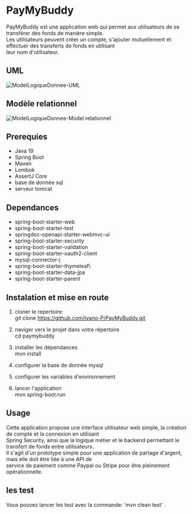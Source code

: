 # PayMyBuddy
PayMyBuddy est une application web qui permet aux utilisateurs de se transférer des fonds de manière simple. \
Les utilisateurs peuvent créer un compte, s'ajouter mutuellement et effectuer des transferts de fonds en utilisant \
leur nom d'utilisateur.


## UML

![ModelLogiqueDonnee-UML](https://github.com/Ivano-P/PayMyBuddy/assets/96083465/026aa58e-4912-42c1-9349-95e2825e93ee)

## Modèle relationnel

![ModelLogiqueDonnee-Model relationnel](https://github.com/Ivano-P/PayMyBuddy/assets/96083465/c36e8524-01d2-4e8d-b770-1782233ce8ca)

## Prerequies

- Java 19
- Spring Boot
- Maven
- Lombok
- AssertJ Core
- base de donnée sql
- serveur tomcat

## Dependances

- spring-boot-starter-web
- spring-boot-starter-test
- springdoc-openapi-starter-webmvc-ui
- spring-boot-starter-security
- spring-boot-starter-validation
- spring-boot-starter-oauth2-client
- mysql-connector-j
- spring-boot-starter-thymeleaf\
- spring-boot-starter-data-jpa
- spring-boot-starter-parent

## Instalation et mise en route

1. cloner le repertoire:\
   git clone https://github.com/Ivano-P/PayMyBuddy.git

2. naviger vers le projet dans votre répertoire\
   cd paymybuddy

3. installer les dépendances\
   mvn install

4. configurer la base de donnée mysql

5. configurer les variables d'environnement

5. lancer l'application\
   mvn spring-boot:run

## Usage

Cette application propose une interface utilisateur web simple, la création de compte et la connexion en utilisant \
Spring Security, ainsi que la logique métier et le backend permettant le transfert de fonds entre utilisateurs. \
Il s'agit d'un prototype simple pour une application de partage d'argent, mais elle doit être liée à une API de \
service de paiement comme Paypal ou Stripe pour être pleinement opérationnelle.


## les test

Vous pouvez lancer les test avec la commande: 'mvn clean test' .
